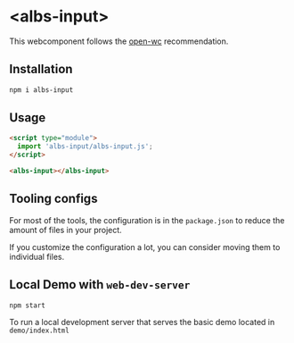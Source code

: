 # \<albs-input>

This webcomponent follows the [open-wc](https://github.com/open-wc/open-wc) recommendation.

## Installation

```bash
npm i albs-input
```

## Usage

```html
<script type="module">
  import 'albs-input/albs-input.js';
</script>

<albs-input></albs-input>
```



## Tooling configs

For most of the tools, the configuration is in the `package.json` to reduce the amount of files in your project.

If you customize the configuration a lot, you can consider moving them to individual files.

## Local Demo with `web-dev-server`

```bash
npm start
```

To run a local development server that serves the basic demo located in `demo/index.html`
